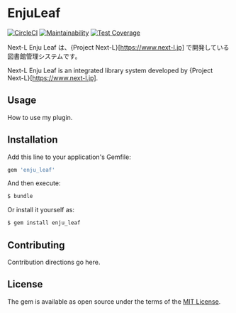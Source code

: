 # EnjuLeaf
[![CircleCI](https://circleci.com/gh/next-l/enju_leaf.svg?style=svg)](https://circleci.com/gh/next-l/enju_leaf)
[![Maintainability](https://api.codeclimate.com/v1/badges/94c718eb65bff900f95f/maintainability)](https://codeclimate.com/github/next-l/enju_leaf/maintainability)
[![Test Coverage](https://api.codeclimate.com/v1/badges/94c718eb65bff900f95f/test_coverage)](https://codeclimate.com/github/next-l/enju_leaf/test_coverage)

Next-L Enju Leaf は、{Project Next-L}[https://www.next-l.jp] で開発している図書館管理システムです。

Next-L Enju Leaf is an integrated library system developed by {Project Next-L}[https://www.next-l.jp].

## Usage
How to use my plugin.

## Installation
Add this line to your application's Gemfile:

```ruby
gem 'enju_leaf'
```

And then execute:
```bash
$ bundle
```

Or install it yourself as:
```bash
$ gem install enju_leaf
```

## Contributing
Contribution directions go here.

## License
The gem is available as open source under the terms of the [MIT License](https://opensource.org/licenses/MIT).
